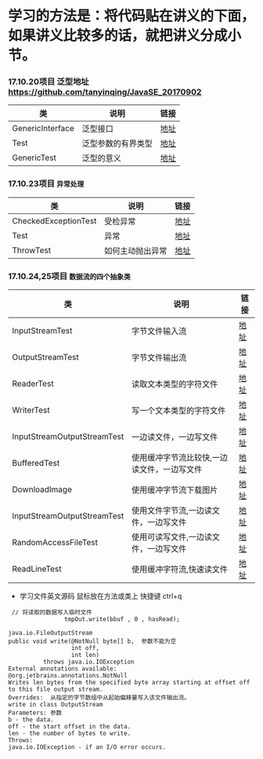 # 学习的方法是：将代码贴在讲义的下面，如果讲义比较多的话，就把讲义分成小节。

### 17.10.20项目  泛型地址   https://github.com/tanyinqing/JavaSE_20170902

|类|说明|链接|
|---|---|---|
|GenericInterface|泛型接口|[地址](https://github.com/tanyinqing/JavaSE_20170902/blob/master/src/main/java/cn/edu/tsinghua/javase/generic/GenericInterface.java)|
|Test|泛型参数的有界类型|[地址](https://github.com/tanyinqing/JavaSE_20170902/blob/master/src/main/java/cn/edu/tsinghua/javase/generic/Test.java)|
|GenericTest|泛型的意义|[地址](https://github.com/tanyinqing/JavaSE_20170902/blob/master/src/main/java/cn/edu/tsinghua/javase/generic/GenericTest.java)|

### 17.10.23项目 `异常处理`
类|说明|链接|
|---|---|---|
|CheckedExceptionTest|受检异常|[地址](https://github.com/tanyinqing/JavaSE_20170902/blob/master/src/main/java/cn/edu/tsinghua/javase/exception/CheckedExceptionTest.java)|
|Test|异常|[地址](https://github.com/tanyinqing/JavaSE_20170902/blob/master/src/main/java/cn/edu/tsinghua/javase/exception/Test.java)|
|ThrowTest|如何主动抛出异常|[地址](https://github.com/tanyinqing/JavaSE_20170902/blob/master/src/main/java/cn/edu/tsinghua/javase/exception/ThrowTest.java)|

### 17.10.24,25项目 `数据流的四个抽象类`
类|说明|链接|
|---|---|---|
|InputStreamTest|字节文件输入流|[地址](https://github.com/tanyinqing/JavaSE_20170902/blob/master/src/main/java/cn/edu/tsinghua/javase/io/InputStreamTest.java)|
|OutputStreamTest|字节文件输出流|[地址](https://github.com/tanyinqing/JavaSE_20170902/blob/master/src/main/java/cn/edu/tsinghua/javase/io/OutputStreamTest.java)|
|ReaderTest|读取文本类型的字符文件|[地址](https://github.com/tanyinqing/JavaSE_20170902/blob/master/src/main/java/cn/edu/tsinghua/javase/io/ReaderTest.java)|
|WriterTest|写一个文本类型的字符文件|[地址](https://github.com/tanyinqing/JavaSE_20170902/blob/master/src/main/java/cn/edu/tsinghua/javase/io/WriterTest.java)|
|InputStreamOutputStreamTest|一边读文件，一边写文件|[地址](https://github.com/tanyinqing/JavaSE_20170902/blob/master/src/main/java/cn/edu/tsinghua/javase/io/InputStreamOutputStreamTest.java)|
|BufferedTest|使用缓冲字节流比较快,一边读文件，一边写文件|[地址](https://github.com/tanyinqing/JavaSE_20170902/blob/master/src/main/java/cn/edu/tsinghua/javase/io/BufferedTest.java)|
|DownloadImage|使用缓冲字节流下载图片|[地址](https://github.com/tanyinqing/JavaSE_20170902/blob/master/src/main/java/cn/edu/tsinghua/javase/io/DownloadImage.java)|
|InputStreamOutputStreamTest|使用文件字节流,一边读文件，一边写文件|[地址](https://github.com/tanyinqing/JavaSE_20170902/blob/master/src/main/java/cn/edu/tsinghua/javase/io/InputStreamOutputStreamTest.java)|
|RandomAccessFileTest|使用可读写文件,一边读文件，一边写文件|[地址](https://github.com/tanyinqing/JavaSE_20170902/blob/master/src/main/java/cn/edu/tsinghua/javase/io/RandomAccessFileTest.java)|
|ReadLineTest|使用缓冲字符流,快速读文件|[地址](https://github.com/tanyinqing/JavaSE_20170902/blob/master/src/main/java/cn/edu/tsinghua/javase/io/ReadLineTest.java)|


- 学习文件英文源码 鼠标放在方法或类上 快捷键 ctrl+q
```
 // 将读取的数据写入临时文件
                tmpOut.write(bbuf , 0 , hasRead);
                
java.io.FileOutputStream
public void write(@NotNull byte[] b,  参数不能为空
                  int off,
                  int len)
          throws java.io.IOException
External annotations available: 
@org.jetbrains.annotations.NotNull
Writes len bytes from the specified byte array starting at offset off to this file output stream.
Overrides:  从指定的字节数组中从起始偏移量写入该文件输出流。          
write in class OutputStream
Parameters: 参数
b - the data.
off - the start offset in the data.
len - the number of bytes to write.
Throws:
java.io.IOException - if an I/O error occurs.
```
  
